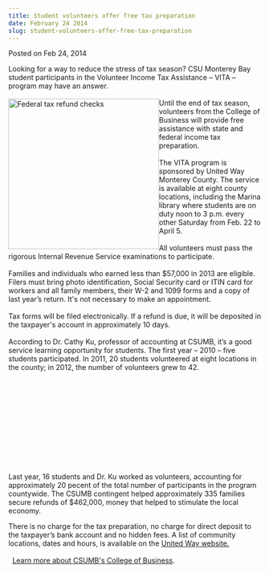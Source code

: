 ```yaml
---
title: Student volunteers offer free tax preparation
date: February 24 2014
slug: student-volunteers-offer-free-tax-preparation
---
```


 



<span class="date">Posted on Feb 24, 2014    </span>
<p>Looking for a way to reduce the stress of tax season? CSU
Monterey Bay student participants in the Volunteer Income Tax
Assistance &#x2013; VITA &#x2013; program may have an answer.<br>
<br>
<img alt="Federal tax refund checks" src="https://news.csumb.edu/sites/default/files/65/attachments/news/images/refund_checks.jpg" style="width:300px; height:300px; float:left">Until the end of
tax season, volunteers from the College of Business will provide
free assistance with state and federal income tax
preparation.<br>
<br>
The VITA program is sponsored by United Way Monterey County. The
service is available at eight county locations, including the
Marina library where students are on duty noon to 3 p.m. every
other Saturday from Feb. 22 to April 5.<br>
<br>
All volunteers must pass the rigorous Internal Revenue Service
examinations to participate.<br>
<br>
Families and individuals who earned less than $57,000 in 2013 are
eligible. Filers must bring photo identification, Social Security
card or ITIN card for workers and all family members, their W-2 and
1099 forms and a copy of last year&#x2019;s return. It&apos;s not necessary to
make an appointment.&#x2028;<br>
<br>
Tax forms will be filed electronically. If a refund is due, it will
be deposited in the taxpayer&apos;s account in approximately 10
days.<br>
<br>
According to Dr. Cathy Ku, professor of accounting at CSUMB, it&#x2019;s a
good service learning opportunity for students. The first year &#x2013;
2010 &#x2013; five students participated. In 2011, 20 students volunteered
at eight locations in the county; in 2012, the number of volunteers
grew to 42.</br></br></br></br></br></br></br></br></br></br></img></br></br></p>
<p>Last year, 16 students and Dr. Ku worked as volunteers,
accounting for approximately 20 pecent of the total number of
participants in the program countywide. The CSUMB contingent helped
approximately 335 families secure refunds of $462,000, money that
helped to stimulate the local economy.</p>
<p>There is no charge for the tax preparation, no charge for direct
deposit to the taxpayer&#x2019;s bank account and no hidden fees. A list
of community locations, dates and hours, is available on the
<a href="https://www.unitedwaymcca.org/free-tax-prep" rel="nofollow">United Way website.</a><br>
<br>
&#x2028;&#x2028;<a href="https://csumb.edu/business" rel="nofollow">Learn more
about CSUMB&apos;s College of Business</a>.</br></br></p>





 
